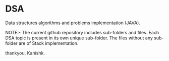 # DSA

Data structures algorithms and problems implementation (JAVA).

NOTE:-
The current github repository includes sub-folders and files. Each DSA topic is present in its own unique sub-folder. The files without any sub-folder are of Stack implementation.

thankyou, Kanishk.

